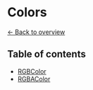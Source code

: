 # Colors
[&larr; Back to overview](../)
## Table of contents
- [RGBColor](./RGBColor)
- [RGBAColor](./RGBAColor)